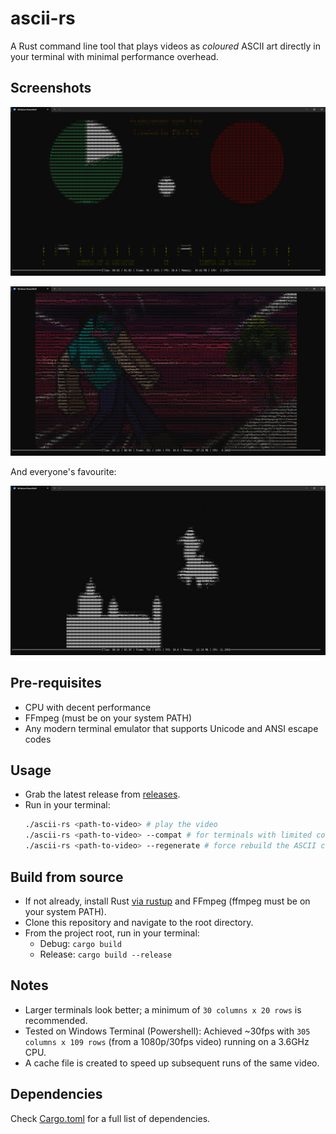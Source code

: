 ﻿# ascii-rs

A Rust command line tool that plays videos as _coloured_ ASCII art directly in your terminal with minimal performance overhead.

## Screenshots

![sync_test.png](img/sync_test.png)

![steve.png](img/steve.png)

And everyone's favourite:

![bad_apple.png](img/bad_apple.png)

## Pre-requisites

-   CPU with decent performance
-   FFmpeg (must be on your system PATH)
-   Any modern terminal emulator that supports Unicode and ANSI escape codes

## Usage

-   Grab the latest release from [releases](https://github.com/minhcrafters/ascii-rs/releases).
-   Run in your terminal:
    ```bash
    ./ascii-rs <path-to-video> # play the video
    ./ascii-rs <path-to-video> --compat # for terminals with limited color support
    ./ascii-rs <path-to-video> --regenerate # force rebuild the ASCII cache
    ```

## Build from source

-   If not already, install Rust [via rustup](https://rustup.rs) and FFmpeg (ffmpeg must be on your system PATH).
-   Clone this repository and navigate to the root directory.
-   From the project root, run in your terminal:
    -   Debug: `cargo build`
    -   Release: `cargo build --release`

## Notes

-   Larger terminals look better; a minimum of `30 columns x 20 rows` is recommended.
-   Tested on Windows Terminal (Powershell): Achieved ~30fps with `305 columns x 109 rows` (from a 1080p/30fps video) running on a 3.6GHz CPU.
-   A cache file is created to speed up subsequent runs of the same video.

## Dependencies

Check [Cargo.toml](./Cargo.toml) for a full list of dependencies.
